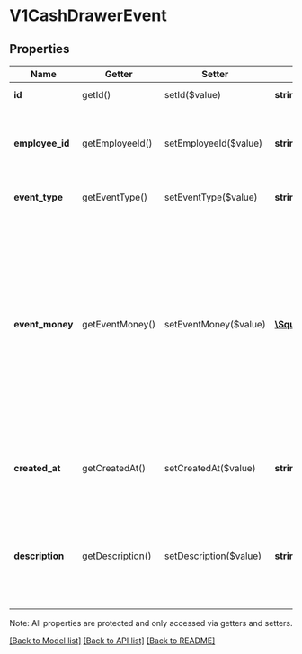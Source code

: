 # V1CashDrawerEvent

## Properties
Name | Getter | Setter | Type | Description | Notes
------------ | ------------- | ------------- | ------------- | ------------- | -------------
**id** | getId() | setId($value) | **string** | The event&#39;s unique ID. | [optional] 
**employee_id** | getEmployeeId() | setEmployeeId($value) | **string** | The ID of the employee that created the event. | [optional] 
**event_type** | getEventType() | setEventType($value) | **string** | The type of event that occurred. | [optional] 
**event_money** | getEventMoney() | setEventMoney($value) | [**\SquareConnect\Model\V1Money**](V1Money.md) | The amount of money that was added to or removed from the cash drawer because of the event. This value can be positive (for added money) or negative (for removed money). | [optional] 
**created_at** | getCreatedAt() | setCreatedAt($value) | **string** | The time when the event occurred, in ISO 8601 format. | [optional] 
**description** | getDescription() | setDescription($value) | **string** | An optional description of the event, entered by the employee that created it. | [optional] 

Note: All properties are protected and only accessed via getters and setters.

[[Back to Model list]](../README.md#documentation-for-models) [[Back to API list]](../README.md#documentation-for-api-endpoints) [[Back to README]](../README.md)

